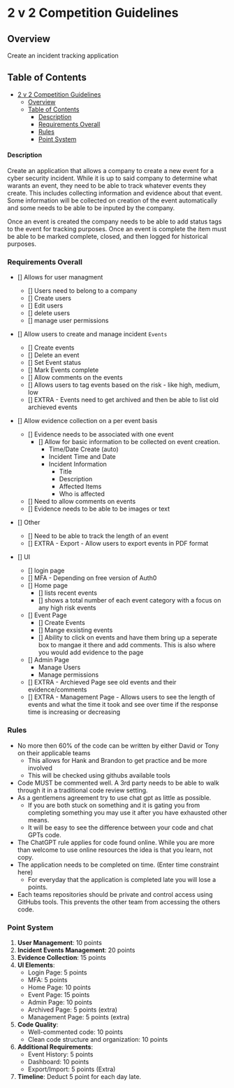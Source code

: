 # 2 v 2 Competition Guidelines

## Overview
Create an incident tracking application

## Table of Contents
- [2 v 2 Competition Guidelines](#2-v-2-competition-guidelines)
  - [Overview](#overview)
  - [Table of Contents](#table-of-contents)
      - [Description](#description)
    - [Requirements Overall](#requirements-overall)
    - [Rules](#rules)
    - [Point System](#point-system)

#### Description
Create an application that allows a company to create a new event for a cyber security incident. While it is up to said company to determine what warants an event, they need to be able to track whatever events they create. This includes collecting information and evidence about that event. Some information will be collected on creation of the event automatically and some needs to be able to be inputed by the company. 

Once an event is created the company needs to be able to add status tags to the event for tracking purposes. Once an event is complete the item must be able to be marked complete, closed, and then logged for historical purposes.

### Requirements Overall
- [] Allows for user managment
  - [] Users need to belong to a company
  - [] Create users
  - [] Edit users
  - [] delete users
  - [] manage user permissions
- [] Allow users to create and manage incident `Events`
  - [] Create events
  - [] Delete an event
  - [] Set Event status
  - [] Mark Events complete
  - [] Allow comments on the events
  - [] Allows users to tag events based on the risk - like high, medium, low
  - [] EXTRA - Events need to get archived and then be able to list old archieved events
- [] Allow evidence collection on a per event basis
  - [] Evidence needs to be associated with one event
    - [] Allow for basic information to be collected on event creation.
      - Time/Date Create (auto)
      - Incident Time and Date
      - Incident Information
        - Title
        - Description
        - Affected Items
        - Who is affected
  - [] Need to allow comments on events
  - [] Evidence needs to be able to be images or text
- [] Other
  - [] Need to be able to track the length of an event
  - [] EXTRA - Export - Allow users to export events in PDF format
 

- [] UI
  - [] login page
  - [] MFA - Depending on free version of Auth0
  - [] Home page
    - [] lists recent events
    - [] shows a total number of each event category with a focus on any high risk events
  - [] Event Page
    - [] Create Events
    - [] Mange exsisting events
    - [] Ability to click on events and have them bring up a seperate box to mangae it there and add comments. This is also where you would add evidence to the page
  - [] Admin Page
    - Manage Users
    - Manage permissions
  - [] EXTRA - Archieved Page see old events and their evidence/comments
  - [] EXTRA - Management Page - Allows users to see the length of events and what the time it took and see over time if the response time is increasing or decreasing


### Rules

- No more then 60% of the code can be written by either David or Tony on their applicable teams
  - This allows for Hank and Brandon to get practice and be more involved
  - This will be checked using githubs available tools
- Code MUST be commented well. A 3rd party needs to be able to walk through it in a traditional code review setting.
- As a gentlemens agreement try to use chat gpt as little as possible.
  - If you are both stuck on something and it is gating you from completing something you may use it after you have exhausted other means.
  - It will be easy to see the difference between your code and chat GPTs code.
- The ChatGPT rule applies for code found online. While you are more than welcome to use online resources the idea is that you learn, not copy.
- The application needs to be completed on time. (Enter time constraint here)
  - For everyday that the application is completed late you will lose a points.
- Each teams repositories should be private and control access using GitHubs tools. This prevents the other team from accessing the others code.

### Point System 

1. **User Management**: 10 points
2. **Incident Events Management**: 20 points
3. **Evidence Collection**: 15 points
4. **UI Elements**:
   - Login Page: 5 points
   - MFA: 5 points
   - Home Page: 10 points
   - Event Page: 15 points
   - Admin Page: 10 points
   - Archived Page: 5 points (extra)
   - Management Page: 5 points (extra)
5. **Code Quality**:
   - Well-commented code: 10 points
   - Clean code structure and organization: 10 points
6. **Additional Requirements**:
   - Event History: 5 points
   - Dashboard: 10 points
   - Export/Import: 5 points (Extra)
7. **Timeline**: Deduct 5 point for each day late.


